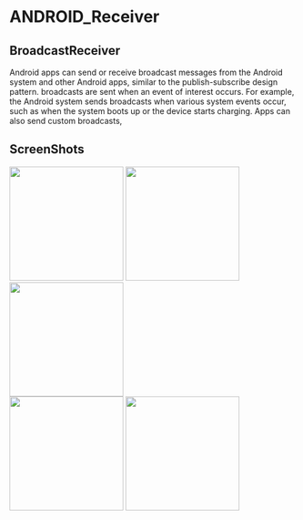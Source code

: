 # ANDROID_Receiver

BroadcastReceiver
-----------
Android apps can send or receive broadcast messages from the Android system and other Android apps, similar to the publish-subscribe design pattern.
broadcasts are sent when an event of interest occurs.
For example, the Android system sends broadcasts when various system events occur, such as when the system boots up or the device starts charging.
Apps can also send custom broadcasts,

ScreenShots
-----------
<div>
<img width="200" src="https://user-images.githubusercontent.com/32612534/40413855-2f183906-5e77-11e8-89ba-703894170d63.png">
<img width="200" src="https://user-images.githubusercontent.com/32612534/40413858-2f70dbc4-5e77-11e8-8ba2-03efbc422e13.png">
<img width="200" src="https://user-images.githubusercontent.com/32612534/40413863-3079b5ae-5e77-11e8-87d9-67c313704c13.png">
</div>

<div>
<img width="200" src="https://user-images.githubusercontent.com/32612534/40413857-2f3c7988-5e77-11e8-9b4b-34edc6309dec.png">
<img width="200" src="https://user-images.githubusercontent.com/32612534/40413859-2fa55106-5e77-11e8-84a2-11c5685b2fa7.png">
</div>

